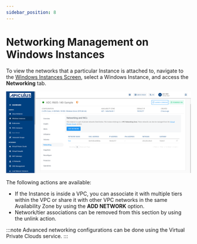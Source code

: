 ```yaml
---
sidebar_position: 8
---
```

# Networking Management on Windows Instances

To view the networks that a particular Instance is attached to, navigate to the [Windows Instances Screen](AboutWindowsInstances), select a Windows Instance, and access the **Networking** tab.

![Networking Management](img/NetworkingManagement.png)

The following actions are available:

- If the Instance is inside a VPC, you can associate it with multiple tiers within the VPC or share it with other VPC networks in the same Availability Zone by using the **ADD NETWORK** option.
- Network/tier associations can be removed from this section by using the unlink action.

:::note
Advanced networking configurations can be done using the Virtual Private Clouds service.
:::




